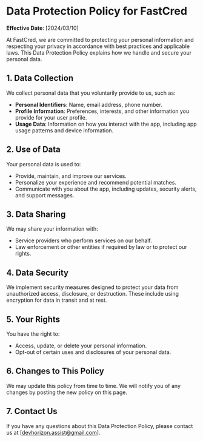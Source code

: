 # Data Protection Policy for FastCred

**Effective Date**: [2024/03/10]

At FastCred, we are committed to protecting your personal information and respecting your privacy in accordance with best practices and applicable laws. This Data Protection Policy explains how we handle and secure your personal data.

## 1. Data Collection

We collect personal data that you voluntarily provide to us, such as:

- **Personal Identifiers**: Name, email address, phone number.
- **Profile Information**: Preferences, interests, and other information you provide for your user profile.
- **Usage Data**: Information on how you interact with the app, including app usage patterns and device information.

## 2. Use of Data

Your personal data is used to:

- Provide, maintain, and improve our services.
- Personalize your experience and recommend potential matches.
- Communicate with you about the app, including updates, security alerts, and support messages.

## 3. Data Sharing

We may share your information with:

- Service providers who perform services on our behalf.
- Law enforcement or other entities if required by law or to protect our rights.

## 4. Data Security

We implement security measures designed to protect your data from unauthorized access, disclosure, or destruction. These include using encryption for data in transit and at rest.

## 5. Your Rights

You have the right to:

- Access, update, or delete your personal information.
- Opt-out of certain uses and disclosures of your personal data.

## 6. Changes to This Policy

We may update this policy from time to time. We will notify you of any changes by posting the new policy on this page.

## 7. Contact Us

If you have any questions about this Data Protection Policy, please contact us at [devhorizon.assist@gmail.com].

